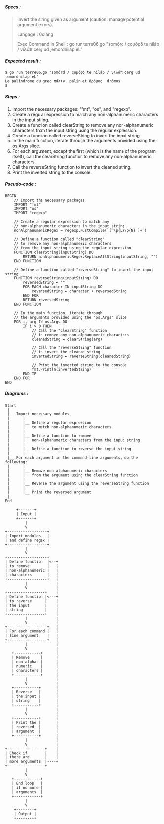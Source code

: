 ##### Specs :

> Invert the string given as argument (caution: manage potential argument errors).
> 
> Langage : Golang
>
> Exec Command in Shell : go run terre06.go "somórd / ςομόρδ te niláp / νιλάπ cerg ud ,emordnilap eL"

##### Expected result :
```
$ go run terre06.go "somórd / ςομόρδ te niláp / νιλάπ cerg ud ,emordnilap eL"
Le palindrome du grec πάλιν  pálin et δρόμος  drómos
$
```

##### Steps :
1. Import the necessary packages: "fmt", "os", and "regexp".
2. Create a regular expression to match
   any non-alphanumeric characters in the input string.
3. Create a function called clearString
   to remove any non-alphanumeric characters
   from the input string using the regular expression.
4. Create a function called reverseString to invert the input string.
5. In the main function, iterate through
   the arguments provided using the os.Args slice.
6. For each argument, except the first
   (which is the name of the program itself),
   call the clearString function
   to remove any non-alphanumeric characters.
7. Call the reverseString function to invert the cleaned string.
8. Print the inverted string to the console.


##### Pseudo-code :

```
BEGIN
    // Import the necessary packages
    IMPORT "fmt"
    IMPORT "os"
    IMPORT "regexp"

    // Create a regular expression to match any
    // non-alphanumeric characters in the input string
    nonAlphanumericRegex ← regexp.MustCompile(`[^\p{L}\p{N} ]+`)

    // Define a function called "clearString"
    // to remove any non-alphanumeric characters
    // from the input string using the regular expression
    FUNCTION clearString(inputString) DO
        RETURN nonAlphanumericRegex.ReplaceAllString(inputString, "")
    END FUNCTION

    // Define a function called "reverseString" to invert the input string
    FUNCTION reverseString(inputString) DO
        reversedString ← ""
        FOR EACH character IN inputString DO
            reversedString ← character + reversedString
        END FOR
        RETURN reversedString
    END FUNCTION

    // In the main function, iterate through
    // the arguments provided using the "os.Args" slice
    FOR i, arg IN os.Args DO
        IF i > 0 THEN
            // Call the "clearString" function
            // to remove any non-alphanumeric characters
            cleanedString ← clearString(arg)

            // Call the "reverseString" function
            // to invert the cleaned string
            invertedString ← reverseString(cleanedString)

            // Print the inverted string to the console
            fmt.Println(invertedString)
        END IF
    END FOR
END
```

##### Diagrams :

```
Start
 |
 |__ Import necessary modules
 |      |
 |      |__ Define a regular expression
 |      |   to match non-alphanumeric characters
 |      |
 |      |__ Define a function to remove
 |      |   non-alphanumeric characters from the input string
 |      |
 |      |__ Define a function to reverse the input string
 |      |
 |__ For each argument in the command-line arguments, do the following:
 |      |
 |      |__ Remove non-alphanumeric characters
 |      |   from the argument using the clearString function
 |      |
 |      |__ Reverse the argument using the reverseString function
 |      |
 |      |__ Print the reversed argument
 |
End
```

```
     +-------+
     | Input |
     +-------+
         |
         V
+------------------+
| Import modules   |
| and define regex |
+------------------+ 
         |
         V
+------------------+
| Define function  |<--+
| to remove        |   |
| non-alphanumeric |   |
| characters       |   |
+------------------+   |
         |             |
         V             |
+-----------------+    |
| Define function |<---+
| to reverse      |    |
| the input       |    |
| string          |    |
+-----------------+    |
         |             |
         V             |
+------------------+   |
| For each command |   |
| line argument    |   |
+------------------+   |
         |             |
         V             |
   +------------+      |
   | Remove     |      |
   | non-alpha- |      |
   | numeric    |      |
   | characters |      |
   +------------+      |
         |             |
         V             |
   +-----------+       |
   | Reverse   |       |
   | the input |       |
   | string    |       |
   +-----------+       |
         |             |
         V             |
   +-----------+       |
   | Print the |       |
   | reversed  |       |
   | argument  |       |
   +-----------+       |
         |             |
         V             |
+-----------------+    |
| Check if        |    |
| there are       |    |
| more arguments  |----+
+-----------------+
         |
         V
   +------------+
   | End loop   |
   | if no more |
   | arguments  |
   +------------+
         |
         V
    +--------+
    | Output |
    +--------+
```
